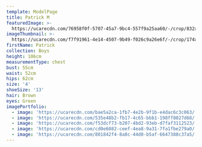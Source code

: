 ```yaml
---
template: ModelPage
title: Patrick M
featuredImage: >-
  https://ucarecdn.com/76958f0f-5707-45a7-9bc4-557f9a25aa60/-/crop/832x509/0,0/-/preview/
imageThumbnail: >-
  https://ucarecdn.com/f7f91961-4e14-4507-9b49-f026c9a26e6f/-/crop/174x222/113,58/-/preview/
firstName: Patrick
collection: Boys
height: 106cm
measurementType: chest
bust: 55cm
waist: 52cm
hips: 62cm
size: '4'
shoeSize: '13'
hair: Brown
eyes: Green
imagePortfolio:
  - image: 'https://ucarecdn.com/bae5a2ca-1fb7-4e2b-9f1b-e4dac6c3c063/'
  - image: 'https://ucarecdn.com/535e48b2-fb17-4c65-bbb1-198ff8027d68/'
  - image: 'https://ucarecdn.com/f53dcf73-b207-4bd2-93eb-d7faf3112523/'
  - image: 'https://ucarecdn.com/cd0e6082-ceef-4ea8-9a31-7fa1fbe279a0/'
  - image: 'https://ucarecdn.com/801842f4-8a8c-44d0-b5af-6647388c37a5/'
---
```


